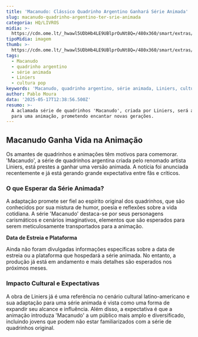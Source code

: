 ```yaml
---
title: 'Macanudo: Clássico Quadrinho Argentino Ganhará Série Animada'
slug: macanudo-quadrinho-argentino-ter-srie-animada
categoria: HQ/LIVROS
midia: >-
  https://cdn.ome.lt/_hwawl5UDbHb4LE9UBlprOuNt8Q=/480x360/smart/extras/conteudos/Design_sem_nome_14.png
tipoMidia: imagem
thumb: >-
  https://cdn.ome.lt/_hwawl5UDbHb4LE9UBlprOuNt8Q=/480x360/smart/extras/conteudos/Design_sem_nome_14.png
tags:
  - Macanudo
  - quadrinho argentino
  - série animada
  - Liniers
  - cultura pop
keywords: 'Macanudo, quadrinho argentino, série animada, Liniers, cultura pop'
author: Pablo Moura
data: '2025-05-17T12:38:56.500Z'
resumo: >-
  A aclamada série de quadrinhos 'Macanudo', criada por Liniers, será adaptada
  para uma animação, prometendo encantar novas gerações.
---
```


## Macanudo Ganha Vida na Animação

Os amantes de quadrinhos e animações têm motivos para comemorar. 'Macanudo', a série de quadrinhos argentina criada pelo renomado artista Liniers, está prestes a ganhar uma versão animada. A notícia foi anunciada recentemente e já está gerando grande expectativa entre fãs e críticos.

### O que Esperar da Série Animada?

A adaptação promete ser fiel ao espírito original dos quadrinhos, que são conhecidos por sua mistura de humor, poesia e reflexões sobre a vida cotidiana. A série 'Macanudo' destaca-se por seus personagens carismáticos e cenários imaginativos, elementos que são esperados para serem meticulosamente transportados para a animação.

**Data de Estreia e Plataforma**

Ainda não foram divulgadas informações específicas sobre a data de estreia ou a plataforma que hospedará a série animada. No entanto, a produção já está em andamento e mais detalhes são esperados nos próximos meses.

### Impacto Cultural e Expectativas

A obra de Liniers já é uma referência no cenário cultural latino-americano e sua adaptação para uma série animada é vista como uma forma de expandir seu alcance e influência. Além disso, a expectativa é que a animação introduza 'Macanudo' a um público mais amplo e diversificado, incluindo jovens que podem não estar familiarizados com a série de quadrinhos original.
